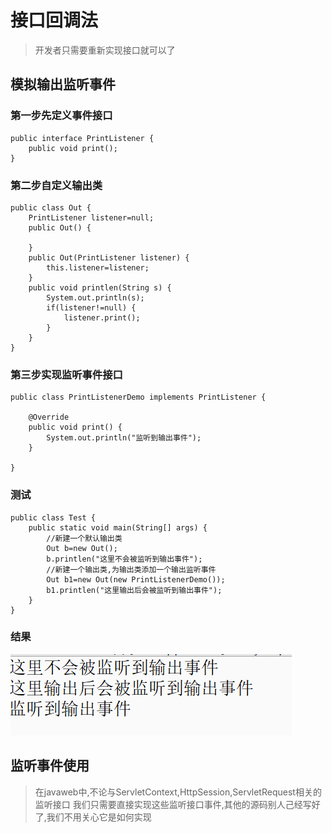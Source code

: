 # 接口回调法
>开发者只需要重新实现接口就可以了

## 模拟输出监听事件

### 第一步先定义事件接口
```
public interface PrintListener {
	public void print();
}
```

### 第二步自定义输出类
```
public class Out {
	PrintListener listener=null;
	public Out() {
		
	}
	public Out(PrintListener listener) {
		this.listener=listener;
	}
	public void printlen(String s) {
		System.out.println(s);
		if(listener!=null) {
			listener.print();
		}
	}
}
```

### 第三步实现监听事件接口
```
public class PrintListenerDemo implements PrintListener {

	@Override
	public void print() {
		System.out.println("监听到输出事件");
	}

}
```

### 测试
```
public class Test {
	public static void main(String[] args) {
		//新建一个默认输出类
		Out b=new Out();
		b.printlen("这里不会被监听到输出事件");		
		//新建一个输出类,为输出类添加一个输出监听事件
		Out b1=new Out(new PrintListenerDemo());
		b1.printlen("这里输出后会被监听到输出事件");
	}
}
```

### 结果
![](img/1.png)

## 监听事件使用
>在javaweb中,不论与ServletContext,HttpSession,ServletRequest相关的监听接口
>我们只需要直接实现这些监听接口事件,其他的源码别人己经写好了,我们不用关心它是如何实现
